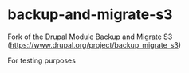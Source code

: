 # backup-and-migrate-s3
Fork of the Drupal Module Backup and Migrate S3 (https://www.drupal.org/project/backup_migrate_s3)

For testing purposes
